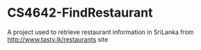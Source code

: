 # CS4642-FindRestaurant
A project used to retrieve restaurant information in SriLanka from http://www.tasty.lk/restaurants site

